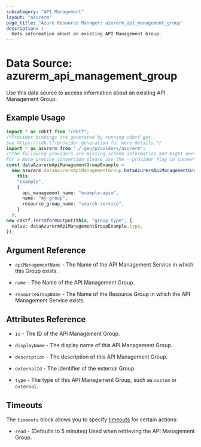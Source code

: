 ```yaml
---
subcategory: "API Management"
layout: "azurerm"
page_title: "Azure Resource Manager: azurerm_api_management_group"
description: |-
  Gets information about an existing API Management Group.
---
```


# Data Source: azurerm\_api\_management\_group

Use this data source to access information about an existing API Management Group.

## Example Usage

```typescript
import * as cdktf from "cdktf";
/*Provider bindings are generated by running cdktf get.
See https://cdk.tf/provider-generation for more details.*/
import * as azurerm from "./.gen/providers/azurerm";
/*The following providers are missing schema information and might need manual adjustments to synthesize correctly: azurerm.
For a more precise conversion please use the --provider flag in convert.*/
const dataAzurermApiManagementGroupExample =
  new azurerm.dataAzurermApiManagementGroup.DataAzurermApiManagementGroup(
    this,
    "example",
    {
      api_management_name: "example-apim",
      name: "my-group",
      resource_group_name: "search-service",
    }
  );
new cdktf.TerraformOutput(this, "group_type", {
  value: dataAzurermApiManagementGroupExample.type,
});

```

## Argument Reference

*   `apiManagementName` - The Name of the API Management Service in which this Group exists.

*   `name` - The Name of the API Management Group.

*   `resourceGroupName` - The Name of the Resource Group in which the API Management Service exists.

## Attributes Reference

*   `id` - The ID of the API Management Group.

*   `displayName` - The display name of this API Management Group.

*   `description` - The description of this API Management Group.

*   `externalId` - The identifier of the external Group.

*   `type` - The type of this API Management Group, such as `custom` or `external`.

## Timeouts

The `timeouts` block allows you to specify [timeouts](https://www.terraform.io/language/resources/syntax#operation-timeouts) for certain actions:

* `read` - (Defaults to 5 minutes) Used when retrieving the API Management Group.

